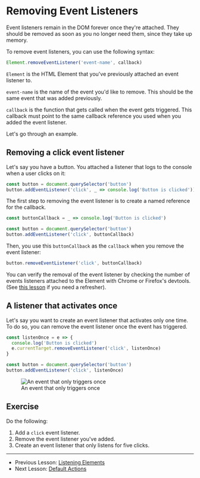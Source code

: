 # Removing Event Listeners

Event listeners remain in the DOM forever once they're attached. They should be removed as soon as you no longer need them, since they take up memory.

To remove event listeners, you can use the following syntax:

```js
Element.removeEventListener('event-name', callback)
```

`Element` is the HTML Element that you've previously attached an event listener to.

`event-name` is the name of the event you'd like to remove. This should be the same event that was added previously.

`callback` is the function that gets called when the event gets triggered. This callback must point to the same callback reference you used when you added the event listener.

Let's go through an example.

## Removing a click event listener

Let's say you have a button. You attached a listener that logs to the console when a user clicks on it:

```js
const button = document.querySelector('button')
button.addEventListener('click', _ => console.log('Button is clicked'))
```

The first step to removing the event listener is to create a named reference for the callback.

```js
const buttonCallback = _ => console.log('Button is clicked')

const button = document.querySelector('button')
button.addEventListener('click', buttonCallback)
```

Then, you use this `buttonCallback` as the `callback` when you remove the event listener:

```js
button.removeEventListener('click', buttonCallback)
```

You can verify the removal of the event listener by checking the number of events listeners attached to the Element with Chrome or Firefox's devtools. (See [this lesson](../01.events.md) if you need a refresher).

## A listener that activates once

Let's say you want to create an event listener that activates only one time. To do so, you can remove the event listener once the event has triggered.

```js
const listenOnce = e => {
  console.log('Button is clicked')
  e.currentTarget.removeEventListener('click', listenOnce)
}

const button = document.querySelector('button')
button.addEventListener('click', listenOnce)
```

<figure>
  <img src="../../images/events/remove/once.png" alt="An event that only triggers once">
  <figcaption>An event that only triggers once</figcaption>
</figure>

## Exercise

Do the following:

1. Add a `click` event listener.
2. Remove the event listener you've added.
3. Create an event listener that only listens for five clicks.

---

- Previous Lesson: [Listening Elements](02.listening-element.md)
- Next Lesson: [Default Actions](04.default-actions.md)